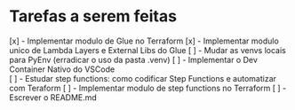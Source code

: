 # Tarefas a serem feitas

[x] - Implementar modulo de Glue no Terraform 
[x] - Implementar modulo unico de Lambda Layers e External Libs do Glue 
[ ] - Mudar as venvs locais para PyEnv (erradicar o uso da pasta .venv)
[ ] - Implementar o Dev Container Nativo do VSCode  
[ ] - Estudar step functions: como codificar Step Functions e automatizar com Teraform
[ ] - Implementar modulo de step functions no Terraform
[ ] - Escrever o README.md 
